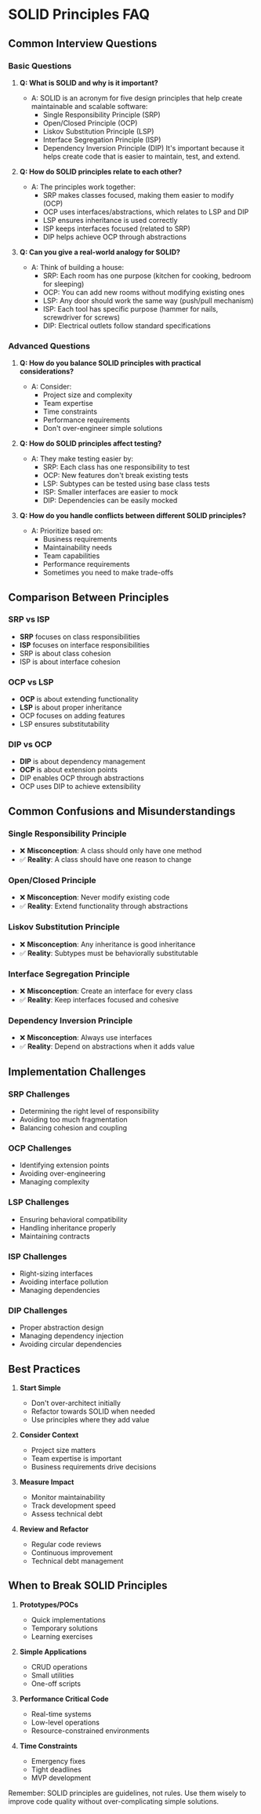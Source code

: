 # SOLID Principles FAQ

## Common Interview Questions

### Basic Questions
1. **Q: What is SOLID and why is it important?**
   - A: SOLID is an acronym for five design principles that help create maintainable and scalable software:
     - Single Responsibility Principle (SRP)
     - Open/Closed Principle (OCP)
     - Liskov Substitution Principle (LSP)
     - Interface Segregation Principle (ISP)
     - Dependency Inversion Principle (DIP)
   It's important because it helps create code that is easier to maintain, test, and extend.

2. **Q: How do SOLID principles relate to each other?**
   - A: The principles work together:
     - SRP makes classes focused, making them easier to modify (OCP)
     - OCP uses interfaces/abstractions, which relates to LSP and DIP
     - LSP ensures inheritance is used correctly
     - ISP keeps interfaces focused (related to SRP)
     - DIP helps achieve OCP through abstractions

3. **Q: Can you give a real-world analogy for SOLID?**
   - A: Think of building a house:
     - SRP: Each room has one purpose (kitchen for cooking, bedroom for sleeping)
     - OCP: You can add new rooms without modifying existing ones
     - LSP: Any door should work the same way (push/pull mechanism)
     - ISP: Each tool has specific purpose (hammer for nails, screwdriver for screws)
     - DIP: Electrical outlets follow standard specifications

### Advanced Questions

1. **Q: How do you balance SOLID principles with practical considerations?**
   - A: Consider:
     - Project size and complexity
     - Team expertise
     - Time constraints
     - Performance requirements
     - Don't over-engineer simple solutions

2. **Q: How do SOLID principles affect testing?**
   - A: They make testing easier by:
     - SRP: Each class has one responsibility to test
     - OCP: New features don't break existing tests
     - LSP: Subtypes can be tested using base class tests
     - ISP: Smaller interfaces are easier to mock
     - DIP: Dependencies can be easily mocked

3. **Q: How do you handle conflicts between different SOLID principles?**
   - A: Prioritize based on:
     - Business requirements
     - Maintainability needs
     - Team capabilities
     - Performance requirements
     - Sometimes you need to make trade-offs

## Comparison Between Principles

### SRP vs ISP
- **SRP** focuses on class responsibilities
- **ISP** focuses on interface responsibilities
- SRP is about class cohesion
- ISP is about interface cohesion

### OCP vs LSP
- **OCP** is about extending functionality
- **LSP** is about proper inheritance
- OCP focuses on adding features
- LSP ensures substitutability

### DIP vs OCP
- **DIP** is about dependency management
- **OCP** is about extension points
- DIP enables OCP through abstractions
- OCP uses DIP to achieve extensibility

## Common Confusions and Misunderstandings

### Single Responsibility Principle
- ❌ **Misconception**: A class should only have one method
- ✅ **Reality**: A class should have one reason to change

### Open/Closed Principle
- ❌ **Misconception**: Never modify existing code
- ✅ **Reality**: Extend functionality through abstractions

### Liskov Substitution Principle
- ❌ **Misconception**: Any inheritance is good inheritance
- ✅ **Reality**: Subtypes must be behaviorally substitutable

### Interface Segregation Principle
- ❌ **Misconception**: Create an interface for every class
- ✅ **Reality**: Keep interfaces focused and cohesive

### Dependency Inversion Principle
- ❌ **Misconception**: Always use interfaces
- ✅ **Reality**: Depend on abstractions when it adds value

## Implementation Challenges

### SRP Challenges
- Determining the right level of responsibility
- Avoiding too much fragmentation
- Balancing cohesion and coupling

### OCP Challenges
- Identifying extension points
- Avoiding over-engineering
- Managing complexity

### LSP Challenges
- Ensuring behavioral compatibility
- Handling inheritance properly
- Maintaining contracts

### ISP Challenges
- Right-sizing interfaces
- Avoiding interface pollution
- Managing dependencies

### DIP Challenges
- Proper abstraction design
- Managing dependency injection
- Avoiding circular dependencies

## Best Practices

1. **Start Simple**
   - Don't over-architect initially
   - Refactor towards SOLID when needed
   - Use principles where they add value

2. **Consider Context**
   - Project size matters
   - Team expertise is important
   - Business requirements drive decisions

3. **Measure Impact**
   - Monitor maintainability
   - Track development speed
   - Assess technical debt

4. **Review and Refactor**
   - Regular code reviews
   - Continuous improvement
   - Technical debt management

## When to Break SOLID Principles

1. **Prototypes/POCs**
   - Quick implementations
   - Temporary solutions
   - Learning exercises

2. **Simple Applications**
   - CRUD operations
   - Small utilities
   - One-off scripts

3. **Performance Critical Code**
   - Real-time systems
   - Low-level operations
   - Resource-constrained environments

4. **Time Constraints**
   - Emergency fixes
   - Tight deadlines
   - MVP development

Remember: SOLID principles are guidelines, not rules. Use them wisely to improve code quality without over-complicating simple solutions.